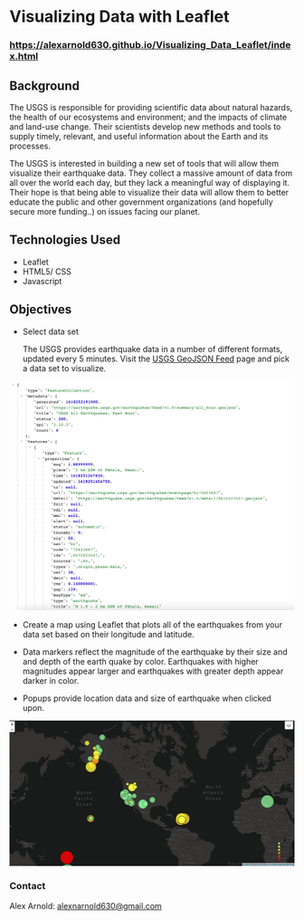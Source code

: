 # Visualizing Data with Leaflet

### https://alexarnold630.github.io/Visualizing_Data_Leaflet/index.html

## Background

The USGS is responsible for providing scientific data about natural hazards, the health of our ecosystems and environment; and the impacts of climate and land-use change. Their scientists develop new methods and tools to supply timely, relevant, and useful information about the Earth and its processes. 

The USGS is interested in building a new set of tools that will allow them visualize their earthquake data. They collect a massive amount of data from all over the world each day, but they lack a meaningful way of displaying it. Their hope is that being able to visualize their data will allow them to better educate the public and other government organizations (and hopefully secure more funding..) on issues facing our planet.

## Technologies Used
- Leaflet
- HTML5/ CSS
- Javascript

## Objectives

- Select data set

   The USGS provides earthquake data in a number of different formats, updated every 5 minutes. Visit the [USGS GeoJSON Feed](http://earthquake.usgs.gov/earthquakes/feed/v1.0/geojson.php) page and pick a data set to visualize. 

![Data](static/images/data.png)

- Create a map using Leaflet that plots all of the earthquakes from your data set based on their longitude and latitude.

- Data markers reflect the magnitude of the earthquake by their size and and depth of the earth quake by color. Earthquakes with higher magnitudes appear larger and earthquakes with greater depth appear darker in color.

- Popups provide location data and size of earthquake when clicked upon.

![Map](static/images/map.png)

### Contact
Alex Arnold: alexnarnold630@gmail.com



